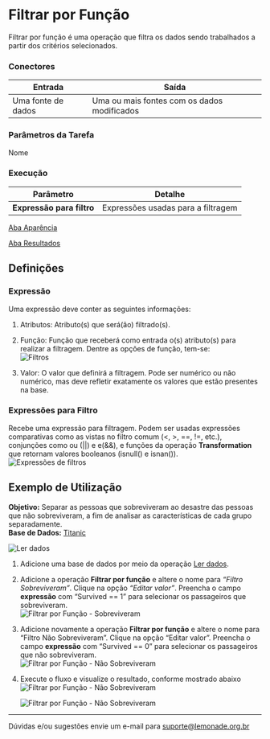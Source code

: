 # Filtrar por Função

Filtrar por função é uma operação que filtra os dados sendo trabalhados a partir dos critérios selecionados.

### Conectores
| Entrada | Saída |
| --- | --- |
| Uma fonte de dados | Uma ou mais  fontes com os dados modificados |

### Parâmetros da Tarefa
Nome

### Execução
| Parâmetro | Detalhe |
| --- | --- |
| **Expressão para filtro** | Expressões usadas para a filtragem |

[Aba Aparência][1]

[Aba Resultados][2]


## Definições
### Expressão
Uma expressão deve conter as seguintes informações:

1. Atributos: Atributo(s) que será(ão) filtrado(s). 

2. Função: Função que receberá como entrada o(s) atributo(s) para realizar a filtragem. Dentre as opções de função, tem-se:\
	![Filtros](/vuepress/img/spark/manipulacao_de_dados/filtrar_por_funcao/image1.png)

3. Valor: O valor que definirá a filtragem. Pode ser numérico ou não numérico, mas deve refletir exatamente os valores que estão presentes na base.

### Expressões para Filtro
Recebe uma expressão para filtragem. Podem ser usadas expressões comparativas como as vistas no filtro comum (<, >, ==, !=, etc.), conjunções como ou (||) e e(&&), e funções da operação **Transformation** que retornam valores booleanos (isnull() e isnan()).\
![Expressões de filtros](/vuepress/img/spark/manipulacao_de_dados/filtrar_por_funcao/image3.png)


## Exemplo de Utilização
**Objetivo:** Separar as pessoas que sobreviveram ao desastre das pessoas que não sobreviveram, a fim de analisar as características de cada grupo separadamente.\
**Base de Dados:** [Titanic][3]

![Ler dados](/vuepress/img/spark/manipulacao_de_dados/filtrar_por_funcao/image4.png)

1. Adicione uma base de dados por meio da operação [Ler dados][4].

2. Adicione a operação **Filtrar por função** e altere o nome para *“Filtro Sobreviveram”*. Clique na opção *“Editar valor”*. Preencha o campo **expressão** com “Survived == 1” para selecionar os passageiros que sobreviveram. \
	![Filtrar por Função - Sobreviveram](/vuepress/img/spark/manipulacao_de_dados/filtrar_por_funcao/image5.png)

3. Adicione novamente a operação **Filtrar por função** e altere o nome para “Filtro Não Sobreviveram”. Clique na opção “Editar valor”. Preencha o campo **expressão** com “Survived == 0” para selecionar os passageiros que não sobreviveram.\
	![Filtrar por Função - Não Sobreviveram](/vuepress/img/spark/manipulacao_de_dados/filtrar_por_funcao/image2.png)

4. Execute o fluxo e visualize o resultado, conforme mostrado abaixo
	![Filtrar por Função - Não Sobreviveram](/vuepress/img/spark/manipulacao_de_dados/filtrar_por_funcao/image7.png)
	
	![Filtrar por Função - Não Sobreviveram](/vuepress/img/spark/manipulacao_de_dados/filtrar_por_funcao/image6.png)
	
-----

Dúvidas e/ou sugestões envie um e-mail para suporte@lemonade.org.br

[1]: /pt-br/
[2]: /pt-br/
[3]: /pt-br/
[4]: /pt-br/